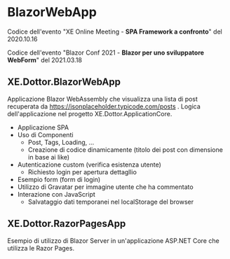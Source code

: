 # BlazorWebApp

Codice dell'evento "XE Online Meeting - **SPA Framework a confronto**" del 2020.10.16

Codice dell'evento "Blazor Conf 2021 - **Blazor per uno sviluppatore WebForm**" del 2021.03.18


## XE.Dottor.BlazorWebApp

Applicazione Blazor WebAssembly che visualizza una lista di post recuperata da https://jsonplaceholder.typicode.com/posts .
Logica dell'applicazione nel progetto XE.Dottor.ApplicationCore.

- Applicazione SPA
- Uso di Componenti
  - Post, Tags, Loading, ...
  - Creazione di codice dinamicamente (titolo dei post con dimensione in base ai like)
- Autenticazione custom (verifica esistenza utente)
  - Richiesto login per apertura dettagllio
- Esempio form (form di login)
- Utilizzo di Gravatar per immagine utente che ha commentato
- Interazione con JavaScript
  - Salvataggio dati temporanei nel localStorage del browser


## XE.Dottor.RazorPagesApp

Esempio di utilizzo di Blazor Server in un'applicazione ASP.NET Core che utilizza le Razor Pages.